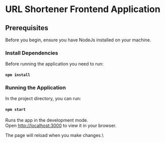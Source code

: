 # URL Shortener Frontend Application

## Prerequisites

Before you begin, ensure you have NodeJs installed on your machine. 

### Install Dependencies

Before running the application you need to run:
#### `npm install`

### Running the Application

In the project directory, you can run:

#### `npm start`

Runs the app in the development mode.\
Open [http://localhost:3000](http://localhost:3000) to view it in your browser.

The page will reload when you make changes.\
